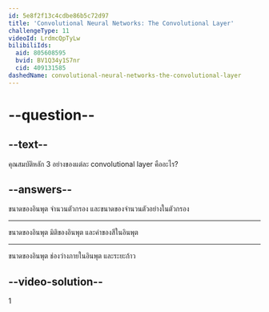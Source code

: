 ```yaml
---
id: 5e8f2f13c4cdbe86b5c72d97
title: 'Convolutional Neural Networks: The Convolutional Layer'
challengeType: 11
videoId: LrdmcQpTyLw
bilibiliIds:
  aid: 805608595
  bvid: BV1Q34y1S7nr
  cid: 409131585
dashedName: convolutional-neural-networks-the-convolutional-layer
---
```


# --question--

## --text--

คุณสมบัติหลัก 3 อย่างของแต่ละ convolutional layer คืออะไร?

## --answers--

ขนาดของอินพุต จำนวนตัวกรอง และขนาดของจำนวนตัวอย่างในตัวกรอง

---

ขนาดของอินพุต มิติของอินพุต และค่าของสีในอินพุต

---

ขนาดของอินพุต ช่องว่างภายในอินพุต และระยะก้าว

## --video-solution--

1

